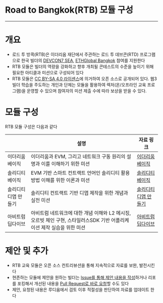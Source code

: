 # Road to Bangkok(RTB) 모듈 구성
--- 
# 개요

* 로드 투 방콕(RTB)은 이더리움 재단에서 주관하는 로드 투 데브콘(RTD) 프로그램으로 한국 빌더의 [DEVCON7 SEA](https://devcon.org/en/), [ETHGlobal Bangkok](https://ethglobal.com/events/bangkok) 참여를 지원한다
* RTB 모듈은 빌더의 역량을 강화하고 향후 개최될 콘테스트의 수준을 높이기 위해 필요한 아티클과 미션으로 구성되어 있다
* RTB 모듈은 [CC BY-SA 4.0 라이센스](https://creativecommons.org/licenses/by-sa/4.0/deed.ko)에 의거하여 오픈 소스로 공개되어 있다. 웹3 빌더 학습을 주도하는 개인과 단체는 모듈을 활용하여 렉처(온/오프라인 교육 프로그램)을 운영할 수 있으며 참여자의 미션 제출 수에 따라 보상을 받을 수 있다.

# 모듈 구성

RTB 모듈 구성은 다음과 같다

|  | 설명 | 자료 링크 |
| --- | --- | ----- |
| 이더리움 베이직 | 이더리움과 EVM, 그리고 네트워크 구동 원리의 설명과 이를 이해하기 위한 미션 | [이더리움 베이직](https://github.com/Ludium-Official/road-to-bangkok/tree/main/%EC%9D%B4%EB%8D%94%EB%A6%AC%EC%9B%80%20%EB%B2%A0%EC%9D%B4%EC%A7%81) |
| 솔리디티 베이직 | EVM 기반 스마트 컨트랙트 언어인 솔리디티 활용 방법 이해를 위한 이론과 미션 | [솔리디티 베이직](https://github.com/Ludium-Official/road-to-bangkok/tree/main/%EC%86%94%EB%A6%AC%EB%94%94%ED%8B%B0%20%EB%B2%A0%EC%9D%B4%EC%A7%81) |
| 솔리디티 디앱 만들기 | 솔리디티 컨트랙트 기반 디앱 제작을 위한 개념과 실전 미션 | [솔리디티 디앱 만들기](https://github.com/Ludium-Official/road-to-bangkok/tree/main/%EC%86%94%EB%A6%AC%EB%94%94%ED%8B%B0%20%EB%94%94%EC%95%B1%20%EB%A7%8C%EB%93%A4%EA%B8%B0) |
| 아비트럼 딥다이브 | 아비트럼 네트워크에 대한 개념 이해와 L2 메시징, 오르빗 체인 구현, 스타일러스SDK 기반 어플리케이션 제작 실습을 위한 미션 | [아비트럼 딥다이브](https://github.com/Ludium-Official/road-to-bangkok/tree/main/%EC%95%84%EB%B9%84%ED%8A%B8%EB%9F%BC%20%EB%94%A5%EB%8B%A4%EC%9D%B4%EB%B8%8C) |

# 제안 및 추가

* RTB 교육 모듈은 오픈 소스 컨트리뷰션을 통해 지속적으로 자료를 보완, 발전시킨다
* 현존하는 모듈에 제안을 원하는 빌더는 [Issue를 통해 제안 내용을 작성](https://github.com/Ludium-Official/road-to-bangkok/issues)하거나 리포를 포킹해서 개선된 내용을 [Pull Request로 바로 요청](https://github.com/Ludium-Official/road-to-bangkok/pulls)할 수도 있다
* 제안, 요청된 내용은 루디움에서 검토 이후 적절성을 판단하여 자료를 업데이트 한다
